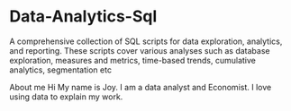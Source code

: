 # Data-Analytics-Sql
A comprehensive collection of SQL scripts for data exploration, analytics, and reporting. These scripts cover various analyses such as database exploration, measures and metrics, time-based trends, cumulative analytics, segmentation etc


About me
Hi My name is Joy. I am a data analyst and Economist. I love using data to explain my work.
